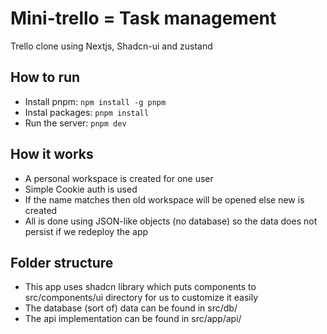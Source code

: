 # Mini-trello = Task management

Trello clone using Nextjs, Shadcn-ui and zustand

## How to run

- Install pnpm: `npm install -g pnpm`
- Instal packages: `pnpm install`
- Run the server: `pnpm dev`

## How it works

- A personal workspace is created for one user
- Simple Cookie auth is used
- If the name matches then old workspace will be opened else new is created
- All is done using JSON-like objects (no database) so the data does not persist if we redeploy the app

## Folder structure

- This app uses shadcn library which puts components to src/components/ui directory for us to customize it easily
- The database (sort of) data can be found in src/db/
- The api implementation can be found in src/app/api/
